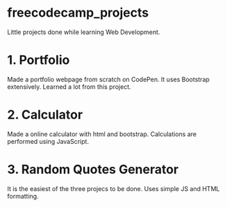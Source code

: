 # freecodecamp_projects
Little projects done while learning Web Development.

# 1. Portfolio 
Made a portfolio webpage from scratch on CodePen. It uses Bootstrap extensively. Learned a lot from this project.

# 2. Calculator
Made a online calculator with html and bootstrap. Calculations are performed using JavaScript.

# 3. Random Quotes Generator
It is the easiest of the three projecs to be done. Uses simple JS and HTML formatting.

